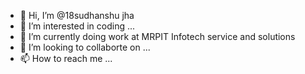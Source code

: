 - 👋 Hi, I’m @18sudhanshu jha
- 👀 I’m interested in coding ...
- 🌱 I’m currently doing work at MRPIT Infotech service and solutions 
- 💞️ I’m looking to collaborte on ...
- 📫 How to reach me ...

<!---
18sudhanshu/18sudhanshu is a ✨ special ✨ repository because its `README.md` (this file) appears on your GitHub profile.
You can click the Preview link to take a look at your changes.
--->
